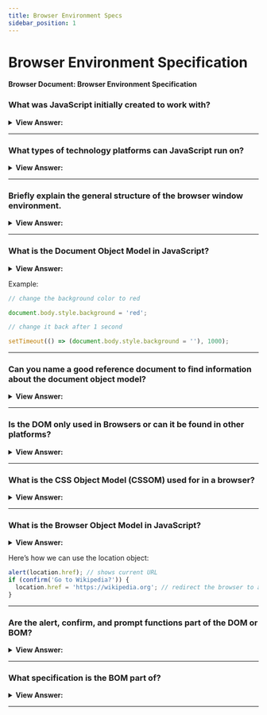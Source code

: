 ```yaml
---
title: Browser Environment Specs
sidebar_position: 1
---
```


# Browser Environment Specification

**Browser Document: Browser Environment Specification**

<head>
  <title>Browser Environment Specification - JavaScript Interview Questions & Answers</title>
  <meta charSet="utf-8" />
</head>

### What was JavaScript initially created to work with?

<details>
  <summary><strong>View Answer:</strong></summary>
  <div>
  <div><strong>Interview Response:</strong> The JavaScript language was initially created for web browsers. Since then, it has evolved and become a language with many uses and platforms.
</div>
  </div>
</details>

---

### What types of technology platforms can JavaScript run on?

<details>
  <summary><strong>View Answer:</strong></summary>
  <div>
  <div><strong>Interview Response:</strong> The JavaScript language can run on a browser, or a webserver or another host, even a “smart” coffee machine, if it can run JavaScript. Each of them provides platform-specific functionality. The JavaScript specification calls that a host environment. A host environment provides its own objects and functions additional to the language core. Web browsers give a means to control web pages. Node.js provides server-side features, and so on.
</div>
  </div>
</details>

---

### Briefly explain the general structure of the browser window environment.

<details>
  <summary><strong>View Answer:</strong></summary>
  <div>
  <div><strong>Interview Response:</strong> A browser at its root consists of a window (root object), DOM, BOM, and the JavaScript Object. The DOM is the document object model and the BOM is the browser object model. JavaScript is the language used to interact with the window, DOM, and BOM.
</div>
  </div>
</details>

---

### What is the Document Object Model in JavaScript?

<details>
  <summary><strong>View Answer:</strong></summary>
  <div>
  <div><strong>Interview Response:</strong> Document Object Model, or DOM for short, represents all page content as objects that can be modified. The document object is the main “entry point” to the page. We can change or create anything on the page using it.
</div>
  </div>
</details>

Example:

```js
// change the background color to red

document.body.style.background = 'red';

// change it back after 1 second

setTimeout(() => (document.body.style.background = ''), 1000);
```

---

### Can you name a good reference document to find information about the document object model?

<details>
  <summary><strong>View Answer:</strong></summary>
  <div>
  <div><strong>Interview Response:</strong> There are two good reference documents that can be used for referencing information about the DOM. They include the MDN Web Docs and the DOM Living Standard. The DOM Living Standard provides you with detailed information about the specification. The MDN is a detail guide expressed in a way that it is easy to learn.
</div>
  </div>
</details>

---

### Is the DOM only used in Browsers or can it be found in other platforms?

<details>
  <summary><strong>View Answer:</strong></summary>
  <div>
  <div><strong>Interview Response:</strong> The DOM specification explains the structure of a document and provides objects to manipulate it. There are non-browser instruments that use DOM too. For instance, server-side scripts that download HTML pages and process them can also use DOM. They may support only a part of the specification though.
</div>
  </div>
</details>

---

### What is the CSS Object Model (CSSOM) used for in a browser?

<details>
  <summary><strong>View Answer:</strong></summary>
  <div>
  <div><strong>Interview Response:</strong> The CSS Object Model is a set of APIs allowing the manipulation of CSS from JavaScript. It is much like the DOM, but for the CSS rather than the HTML.</div><br />
  <div><strong>Technical Response:</strong> The CSS Object Model is a set of APIs allowing the manipulation of CSS from JavaScript. It is much like the DOM, but for the CSS rather than the HTML. It allows users to read and modify CSS style dynamically. It should be noted that it is independent of the DOM, but they do work together when we modify style rules for the document. In practice though, CSSOM is rarely required.
  </div>
  </div>
</details>

---

### What is the Browser Object Model in JavaScript?

<details>
  <summary><strong>View Answer:</strong></summary>
  <div>
  <div><strong>Interview Response:</strong> The Browser Object Model (BOM) represents additional objects provided by the browser (host environment) for working with everything except the document like the navigator and location objects.</div><br />
  <div><strong>Technical Response:</strong>The Browser Object Model (BOM) represents additional objects provided by the browser (host environment) for working with everything except the document.<br /><br />
  <strong>For Example:</strong><br /><br />
  <ol>
    <li>The navigator object provides background information about the browser and the operating system. There are many properties, but the two most widely known are: navigator.userAgent – about the current browser, and navigator.platform – about the platform (can help to differ between Windows/Linux/Mac etc).</li>
    <li>The location object allows us to read the current URL and can redirect the browser to a new one.</li>
  </ol>
  </div>
  </div>
</details>

Here’s how we can use the location object:

```js
alert(location.href); // shows current URL
if (confirm('Go to Wikipedia?')) {
  location.href = 'https://wikipedia.org'; // redirect the browser to another URL
}
```

---

### Are the alert, confirm, and prompt functions part of the DOM or BOM?

<details>
  <summary><strong>View Answer:</strong></summary>
  <div>
  <div><strong>Interview Response:</strong> Functions, alert/confirm/prompt are a part of BOM: they are directly not related to the document but represent pure browser methods of communicating with the user.
</div>
  </div>
</details>

---

### What specification is the BOM part of?

<details>
  <summary><strong>View Answer:</strong></summary>
  <div>
  <div><strong>Interview Response:</strong> BOM is the part of the general HTML specification.</div><br />
  <div><strong>Technical Response:</strong> BOM is the part of the general HTML specification. Yes, you heard that right. The HTML spec at https://html.spec.whatwg.org is not only about the “HTML language” (tags, attributes), but also covers a bunch of objects, methods, and browser-specific DOM extensions. That’s “HTML in broad terms”. Also, some parts have additional specs listed at https://spec.whatwg.org.
  </div>
  </div>
</details>

---
